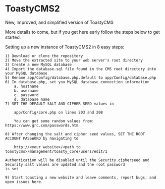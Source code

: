 ToastyCMS2
==========

New, Improved, and simplified version of ToastyCMS

More details to come, but if you get here early follow the steps below to get started.

Setting up a new instance of ToastyCMS2 in 8 easy steps:

    1) Download or clone the repository
    2) Move the extracted site to your web server's root directory
    3) Create a new MySQL database
    4) Import the database.sql file found in the CMS root directory into your MySQL database
    5) Rename app/Config/database.php.default to app/Config/database.php
    6) In database.php, set you MySQL database connection information
        a. hostname
        b. username
        c. password
        d. database name
    7) SET THE DEFAULT SALT AND CIPHER SEED values in 
        
        app/Config/core.php on lines 203 and 208
        
        You can get some random values from: https://www.grc.com/passwords.htm
                
    8) After changing the salt and cipher seed values, SET THE ROOT ACCOUNT PASSWORD by navigating to
        
        http://<your website>/<path to toastycms>/management/toasty_core/users/edit/1
        
    Authentication will be disabled until the Security.cipherseed and Security.salt values are updated and the root password
    is set
    
    9) Start toasting a new website and leave comments, report bugs, and open issues here.

    



